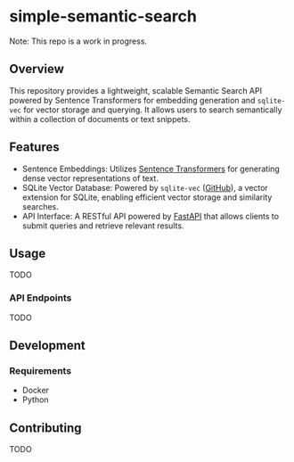 # simple-semantic-search

Note: This repo is a work in progress.

## Overview

This repository provides a lightweight, scalable Semantic Search API powered by Sentence Transformers for embedding generation and `sqlite-vec` for vector storage and querying. It allows users to search semantically within a collection of documents or text snippets.

## Features
- Sentence Embeddings: Utilizes [Sentence Transformers](https://sbert.net/) for generating dense vector representations of text.
- SQLite Vector Database: Powered by `sqlite-vec` ([GitHub](https://github.com/asg017/sqlite-vec)), a vector extension for SQLite, enabling efficient vector storage and similarity searches.
- API Interface: A RESTful API powered by [FastAPI](https://fastapi.tiangolo.com/) that allows clients to submit queries and retrieve relevant results.

## Usage
TODO

### API Endpoints
TODO

## Development

### Requirements
- Docker
- Python

## Contributing
TODO
